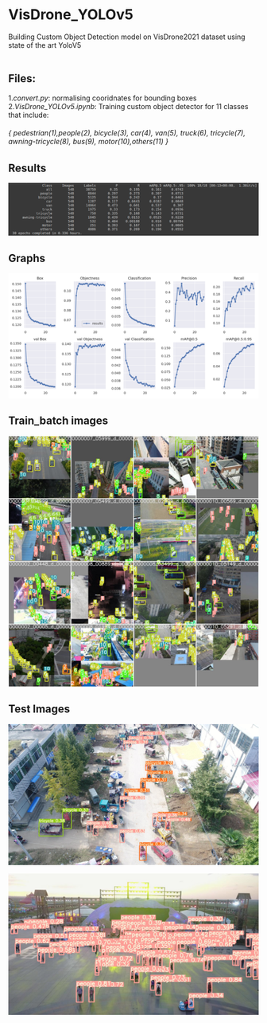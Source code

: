 # VisDrone_YOLOv5
Building Custom Object Detection model on VisDrone2021 dataset using state of the art YoloV5</br>
</br>
## Files:</br>

1.*convert.py*: normalising cooridnates for bounding boxes </br>
2.*VisDrone_YOLOv5.ipynb*: Training custom object detector for 11 classes that include:
  
  ###### { pedestrian(1),people(2), bicycle(3), car(4), van(5), truck(6), tricycle(7), awning-tricycle(8), bus(9), motor(10),others(11) }

## Results
![alt text](https://github.com/basavraj-chinagundi/VisDrone_YOLOv5/blob/main/images/results.png)
</br>

## Graphs
![alt text](https://github.com/basavraj-chinagundi/VisDrone_YOLOv5/blob/main/images/Graphs.png)
</br>

## Train_batch images
![alt text](https://github.com/basavraj-chinagundi/VisDrone_YOLOv5/blob/main/images/train_batch.jpg)
</br>

## Test Images
![alt text](https://github.com/basavraj-chinagundi/VisDrone_YOLOv5/blob/main/images/1.jpg)

![alt text](https://github.com/basavraj-chinagundi/VisDrone_YOLOv5/blob/main/images/2.jpg)
